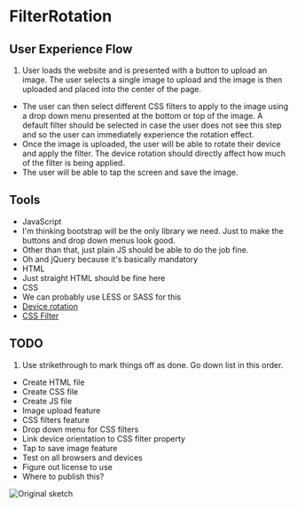 # FilterRotation

User Experience Flow
---
1. User loads the website and is presented with a button to upload an image. The user selects a single image to upload and the image is then uploaded and placed into the center of the page.
* The user can then select different CSS filters to apply to the image using a drop down menu presented at the bottom or top of the image. A default filter should be selected in case the user does not see this step and so the user can immediately experience the rotation effect.
* Once the image is uploaded, the user will be able to rotate their device and apply the filter. The device rotation should directly affect how much of the filter is being applied.
* The user will be able to tap the screen and save the image.

Tools
---
* JavaScript
 * I'm thinking bootstrap will be the only library we need. Just to make the buttons and drop down menus look good.
 * Other than that, just plain JS should be able to do the job fine. 
 * Oh and jQuery because it's basically mandatory
* HTML
 * Just straight HTML should be fine here
* CSS
 * We can probably use LESS or SASS for this
* [Device rotation](https://developer.mozilla.org/en-US/docs/Web/API/Detecting_device_orientation)
* [CSS Filter](https://developer.mozilla.org/en-US/docs/Web/CSS/filter)

TODO
---
1. Use strikethrough to mark things off as done. Go down list in this order.
* Create HTML file
* Create CSS file
* Create JS file
* Image upload feature
* CSS filters feature
* Drop down menu for CSS filters
* Link device orientation to CSS filter property
* Tap to save image feature
* Test on all browsers and devices
* Figure out license to use
* Where to publish this?

![Original sketch](http://i.imgur.com/p8VShCI.jpg)
